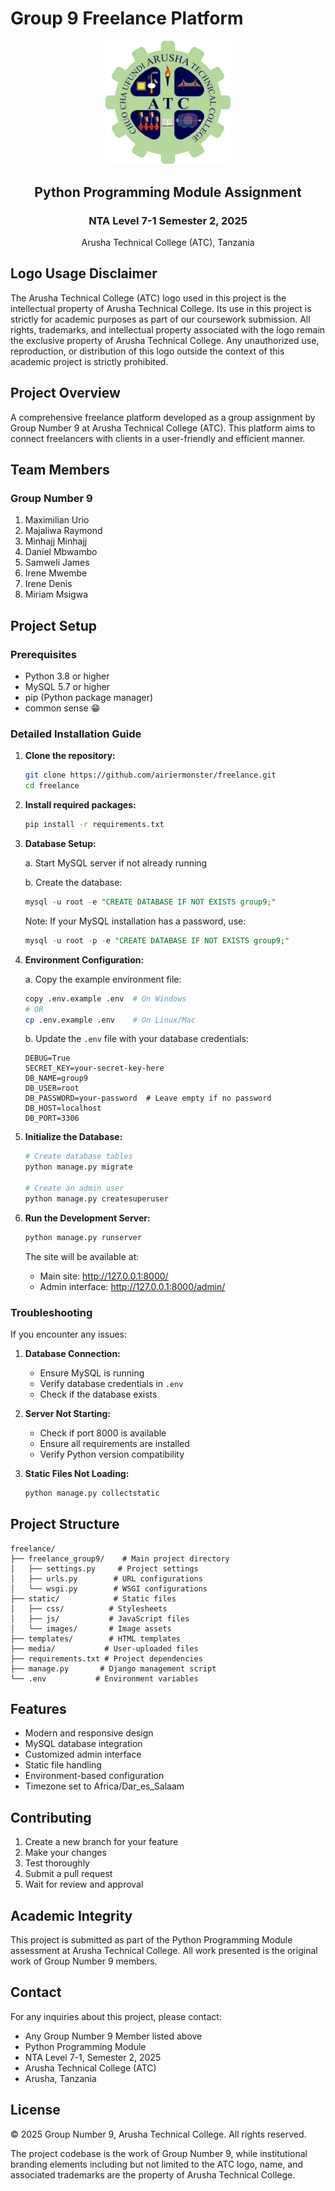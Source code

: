 # Group 9 Freelance Platform

<div align="center">
  <img src="./static/images/atcLogo.png" alt="ATC Logo" width="200"/>
  <h2>Python Programming Module Assignment</h2>
  <h3>NTA Level 7-1 Semester 2, 2025</h3>
  <p>Arusha Technical College (ATC), Tanzania</p>
</div>

## Logo Usage Disclaimer

The Arusha Technical College (ATC) logo used in this project is the intellectual property of Arusha Technical College. Its use in this project is strictly for academic purposes as part of our coursework submission. All rights, trademarks, and intellectual property associated with the logo remain the exclusive property of Arusha Technical College. Any unauthorized use, reproduction, or distribution of this logo outside the context of this academic project is strictly prohibited.

## Project Overview

A comprehensive freelance platform developed as a group assignment by Group Number 9 at Arusha Technical College (ATC). This platform aims to connect freelancers with clients in a user-friendly and efficient manner.

## Team Members

### Group Number 9
1. Maximilian Urio
2. Majaliwa Raymond
3. Minhajj Minhajj
4. Daniel Mbwambo
5. Samweli James
6. Irene Mwembe
7. Irene Denis
8. Miriam Msigwa

## Project Setup

### Prerequisites
- Python 3.8 or higher
- MySQL 5.7 or higher
- pip (Python package manager)
- common sense 😁

### Detailed Installation Guide

1. **Clone the repository:**
   ```bash
   git clone https://github.com/airiermonster/freelance.git
   cd freelance
   ```

2. **Install required packages:**
   ```bash
   pip install -r requirements.txt
   ```

3. **Database Setup:**

   a. Start MySQL server if not already running

   b. Create the database:
   ```sql
   mysql -u root -e "CREATE DATABASE IF NOT EXISTS group9;"
   ```

   Note: If your MySQL installation has a password, use:
   ```sql
   mysql -u root -p -e "CREATE DATABASE IF NOT EXISTS group9;"
   ```

4. **Environment Configuration:**

   a. Copy the example environment file:
   ```bash
   copy .env.example .env  # On Windows
   # OR
   cp .env.example .env    # On Linux/Mac
   ```

   b. Update the `.env` file with your database credentials:
   ```plaintext
   DEBUG=True
   SECRET_KEY=your-secret-key-here
   DB_NAME=group9
   DB_USER=root
   DB_PASSWORD=your-password  # Leave empty if no password
   DB_HOST=localhost
   DB_PORT=3306
   ```

5. **Initialize the Database:**
   ```bash
   # Create database tables
   python manage.py migrate

   # Create an admin user
   python manage.py createsuperuser
   ```

6. **Run the Development Server:**
   ```bash
   python manage.py runserver
   ```

   The site will be available at:
   - Main site: http://127.0.0.1:8000/
   - Admin interface: http://127.0.0.1:8000/admin/

### Troubleshooting

If you encounter any issues:

1. **Database Connection:**
   - Ensure MySQL is running
   - Verify database credentials in `.env`
   - Check if the database exists

2. **Server Not Starting:**
   - Check if port 8000 is available
   - Ensure all requirements are installed
   - Verify Python version compatibility

3. **Static Files Not Loading:**
   ```bash
   python manage.py collectstatic
   ```

## Project Structure

```
freelance/
├── freelance_group9/    # Main project directory
│   ├── settings.py     # Project settings
│   ├── urls.py        # URL configurations
│   └── wsgi.py        # WSGI configurations
├── static/            # Static files
│   ├── css/          # Stylesheets
│   ├── js/           # JavaScript files
│   └── images/       # Image assets
├── templates/        # HTML templates
├── media/           # User-uploaded files
├── requirements.txt # Project dependencies
├── manage.py       # Django management script
└── .env           # Environment variables
```

## Features

- Modern and responsive design
- MySQL database integration
- Customized admin interface
- Static file handling
- Environment-based configuration
- Timezone set to Africa/Dar_es_Salaam

## Contributing

1. Create a new branch for your feature
2. Make your changes
3. Test thoroughly
4. Submit a pull request
5. Wait for review and approval

## Academic Integrity

This project is submitted as part of the Python Programming Module assessment at Arusha Technical College. All work presented is the original work of Group Number 9 members.

## Contact

For any inquiries about this project, please contact:
- Any Group Number 9 Member listed above
- Python Programming Module
- NTA Level 7-1, Semester 2, 2025
- Arusha Technical College (ATC)
- Arusha, Tanzania

## License

© 2025 Group Number 9, Arusha Technical College. All rights reserved.

The project codebase is the work of Group Number 9, while institutional branding elements including but not limited to the ATC logo, name, and associated trademarks are the property of Arusha Technical College.
